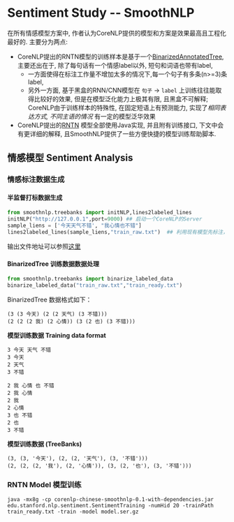 # Sentiment Study -- SmoothNLP
在所有情感模型方案中, 作者认为CoreNLP提供的模型和方案是效果最高且工程化最好的. 主要分为两点: 
- CoreNLP提出的RNTN模型的训练样本是基于一个[BinarizedAnnotatedTree](https://nlp.stanford.edu/sentiment/treebank.html), 主要还出在于, 
除了每句话有一个情感label以外, 短句和词语也带有label, 
    - 一方面使得在标注工作量不增加太多的情况下,每一个句子有多条(n>=3)条label, 
    - 另外一方面, 基于黑盒的RNN/CNN模型在 `句子` -> `label` 上训练往往能取得比较好的效果, 但是在模型泛化能力上极其有限, 且黑盒不可解释; CoreNLP由于训练样本的特殊性, 在固定短语上有预测能力, 实现了*相同表达方式, 不同主语的情况* 有一定的模型泛华效果
- CoreNLP提出的[RNTN](http://nlp.stanford.edu/~socherr/EMNLP2013_RNTN.pdf) 模型全部使用Java实现, 并且附有训练接口, 下文中会有更详细的解释, 且SmoothNLP提供了一些方便快捷的模型训练帮助脚本. 

## 情感模型 Sentiment Analysis 
### 情感标注数据生成
#### 半监督打标数据生成
```python
from smoothnlp.treebanks import initNLP,lines2labeled_lines
initNLP("http://127.0.0.1",port=9000) ## 启动一个CoreNLP的Server
sample_liens = ['今天天气不错', "我心情也不错"]
lines2labeled_lines(sample_liens,"train_raw.txt")  ## 利用现有模型先标注，并写入到文件
```
输出文件地址可以参照[这里](https://github.com/zhangruinan/SmoothNLP/blob/master/smoothnlp/examples/sample_out.txt)

#### BinarizedTree 训练数据数据处理
```python
from smoothnlp.treebanks import binarize_labeled_data
binarize_labeled_data("train_raw.txt","train_ready.txt")
```
BinarizedTree 数据格式如下：
```text
(3 (3 今天) (2 (2 天气) (3 不错)))
(2 (2 (2 我) (2 心情)) (3 (2 也) (3 不错)))
```

**模型训练数据 Training data format**
```angular2html
3 今天 天气 不错
3 今天
2 天气
3 不错

2 我 心情 也 不错
2 我 心情
2 我
2 心情
3 也 不错
2 也
3 不错
```

**模型训练数据 (TreeBanks)**
```angular2html
(3, (3, '今天'), (2, (2, '天气'), (3, '不错')))
(2, (2, (2, '我'), (2, '心情')), (3, (2, '也'), (3, '不错')))
```

### RNTN Model 模型训练

```shell
java -mx8g -cp corenlp-chinese-smoothnlp-0.1-with-dependencies.jar edu.stanford.nlp.sentiment.SentimentTraining -numHid 20 -trainPath train_ready.txt -train -model model.ser.gz
```